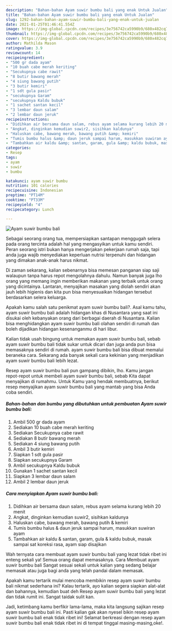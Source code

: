```yaml
---
description: "Bahan-bahan Ayam suwir bumbu bali yang enak Untuk Jualan"
title: "Bahan-bahan Ayam suwir bumbu bali yang enak Untuk Jualan"
slug: 1292-bahan-bahan-ayam-suwir-bumbu-bali-yang-enak-untuk-jualan
date: 2021-01-25T01:46:41.554Z
image: https://img-global.cpcdn.com/recipes/3e756742ca5990b9/680x482cq70/ayam-suwir-bumbu-bali-foto-resep-utama.jpg
thumbnail: https://img-global.cpcdn.com/recipes/3e756742ca5990b9/680x482cq70/ayam-suwir-bumbu-bali-foto-resep-utama.jpg
cover: https://img-global.cpcdn.com/recipes/3e756742ca5990b9/680x482cq70/ayam-suwir-bumbu-bali-foto-resep-utama.jpg
author: Mathilda Mason
ratingvalue: 3.9
reviewcount: 14
recipeingredient:
- "500 gr dada ayam"
- "10 buah cabe merah keriting"
- "Secukupnya cabe rawit"
- "8 butir bawang merah"
- "4 siung bawang putih"
- "3 butir kemiri"
- "1 sdt gula pasir"
- "secukupnya Garam"
- "secukupnya Kaldu bubuk"
- "1 sachet santan kecil"
- "3 lembar daun salam"
- "2 lembar daun jeruk"
recipeinstructions:
- "Didihkan air bersama daun salam, rebus ayam selama kurang lebih 20 menit"
- "Angkat, dinginkan kemudian suwir2, sisihkan kaldunya"
- "Haluskan cabe, bawang merah, bawang putih &amp; kemiri"
- "Tumis bumbu halus &amp; daun jeruk sampai harum, masukkan suwiran ayam"
- "Tambahkan air kaldu &amp; santan, garam, gula &amp; kaldu bubuk, masak sampai sat koreksi rasa, ayam siap disajikan"
categories:
- Resep
tags:
- ayam
- suwir
- bumbu

katakunci: ayam suwir bumbu 
nutrition: 101 calories
recipecuisine: Indonesian
preptime: "PT14M"
cooktime: "PT33M"
recipeyield: "4"
recipecategory: Lunch

---
```



![Ayam suwir bumbu bali](https://img-global.cpcdn.com/recipes/3e756742ca5990b9/680x482cq70/ayam-suwir-bumbu-bali-foto-resep-utama.jpg)

Sebagai seorang orang tua, mempersiapkan santapan menggugah selera pada orang tercinta adalah hal yang mengasyikan untuk kamu sendiri. Peran seorang istri bukan hanya mengerjakan pekerjaan rumah saja, tapi anda juga wajib menyediakan keperluan nutrisi terpenuhi dan hidangan yang dimakan anak-anak harus nikmat.

Di zaman  sekarang, kalian sebenarnya bisa memesan panganan siap saji walaupun tanpa harus repot mengolahnya dahulu. Namun banyak juga lho orang yang memang ingin memberikan makanan yang terbaik untuk orang yang dicintainya. Lantaran, menyajikan masakan yang diolah sendiri akan jauh lebih higienis dan kita pun bisa menyesuaikan hidangan tersebut berdasarkan selera keluarga. 



Apakah kamu salah satu penikmat ayam suwir bumbu bali?. Asal kamu tahu, ayam suwir bumbu bali adalah hidangan khas di Nusantara yang saat ini disukai oleh kebanyakan orang dari berbagai daerah di Nusantara. Kalian bisa menghidangkan ayam suwir bumbu bali olahan sendiri di rumah dan boleh dijadikan hidangan kesenanganmu di hari libur.

Kalian tidak usah bingung untuk memakan ayam suwir bumbu bali, sebab ayam suwir bumbu bali tidak sukar untuk dicari dan juga anda pun bisa memasaknya sendiri di rumah. ayam suwir bumbu bali bisa dibuat memalui beraneka cara. Sekarang ada banyak sekali cara kekinian yang menjadikan ayam suwir bumbu bali lebih lezat.

Resep ayam suwir bumbu bali pun gampang dibikin, lho. Kamu jangan repot-repot untuk membeli ayam suwir bumbu bali, sebab Kita dapat menyajikan di rumahmu. Untuk Kamu yang hendak membuatnya, berikut resep menyajikan ayam suwir bumbu bali yang mantab yang bisa Anda coba sendiri.

<!--inarticleads1-->

##### Bahan-bahan dan bumbu yang dibutuhkan untuk pembuatan Ayam suwir bumbu bali:

1. Ambil 500 gr dada ayam
1. Sediakan 10 buah cabe merah keriting
1. Sediakan Secukupnya cabe rawit
1. Sediakan 8 butir bawang merah
1. Sediakan 4 siung bawang putih
1. Ambil 3 butir kemiri
1. Siapkan 1 sdt gula pasir
1. Siapkan secukupnya Garam
1. Ambil secukupnya Kaldu bubuk
1. Gunakan 1 sachet santan kecil
1. Siapkan 3 lembar daun salam
1. Ambil 2 lembar daun jeruk




<!--inarticleads2-->

##### Cara menyiapkan Ayam suwir bumbu bali:

1. Didihkan air bersama daun salam, rebus ayam selama kurang lebih 20 menit
1. Angkat, dinginkan kemudian suwir2, sisihkan kaldunya
1. Haluskan cabe, bawang merah, bawang putih &amp; kemiri
1. Tumis bumbu halus &amp; daun jeruk sampai harum, masukkan suwiran ayam
1. Tambahkan air kaldu &amp; santan, garam, gula &amp; kaldu bubuk, masak sampai sat koreksi rasa, ayam siap disajikan




Wah ternyata cara membuat ayam suwir bumbu bali yang lezat tidak ribet ini enteng sekali ya! Semua orang dapat memasaknya. Cara Membuat ayam suwir bumbu bali Sangat sesuai sekali untuk kalian yang sedang belajar memasak atau juga bagi anda yang telah pandai dalam memasak.

Apakah kamu tertarik mulai mencoba membikin resep ayam suwir bumbu bali nikmat sederhana ini? Kalau tertarik, ayo kalian segera siapkan alat-alat dan bahannya, kemudian buat deh Resep ayam suwir bumbu bali yang lezat dan tidak rumit ini. Sangat taidak sulit kan. 

Jadi, ketimbang kamu berfikir lama-lama, maka kita langsung sajikan resep ayam suwir bumbu bali ini. Pasti kalian gak akan nyesel bikin resep ayam suwir bumbu bali enak tidak ribet ini! Selamat berkreasi dengan resep ayam suwir bumbu bali enak tidak ribet ini di tempat tinggal masing-masing,oke!.

